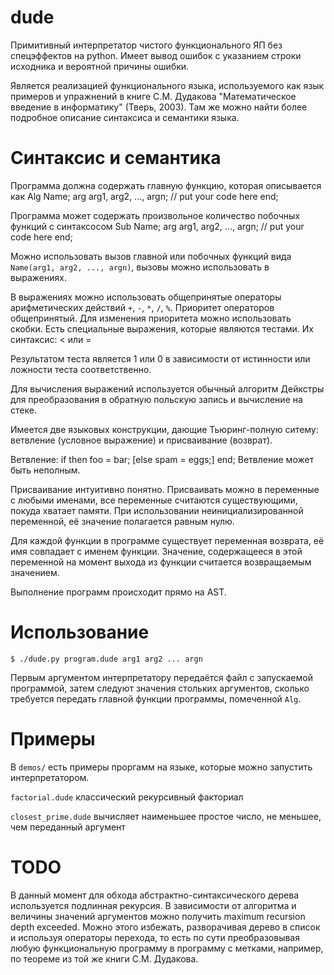 # dude
Примитивный интерпретатор чистого функционального ЯП без спецэффектов на python. Имеет вывод ошибок с указанием строки исходника и вероятной причины ошибки.

Является реализацией функционального языка, используемого как язык примеров и упражнений в книге С.М. Дудакова "Математическое введение в информатику" (Тверь, 2003). Там же можно найти более подробное описание синтаксиса и семантики языка.

# Синтаксис и семантика
Программа должна содержать главную функцию, которая описывается как
    Alg Name;
    arg arg1, arg2, ..., argn;
        // put your code here
    end;

Программа может содержать произвольное количество побочных функций с синтаксосом
    Sub Name;
    arg arg1, arg2, ..., argn;
        // put your code here
    end;

Можно использовать вызов главной или побочных функций вида `Name(arg1, arg2, ..., argn)`, вызовы можно использовать в выражениях.

В выражениях можно использовать общепринятые операторы арифметических действий `+`, `-`, `*`, `/`, `%`. Приоритет операторов общепринятый. Для изменения приоритета можно использовать скобки. Есть специальные выражения, которые являются тестами. Их синтаксис:
    <expression> < <expression>
или
    <expression> = <expression>

Результатом теста является 1 или 0 в зависимости от истинности или ложности теста соответственно.

Для вычисления выражений используется обычный алгоритм Дейкстры для преобразования в обратную польскую запись и вычисление на стеке.

Имеется две языковых конструкции, дающие Тьюринг-полную ситему: ветвление (условное выражение) и присваивание (возврат).

Ветвление:
    if <test> then
	foo = bar;
    [else
        spam = eggs;]
    end;
Ветвление может быть неполным.

Присваивание интуитивно понятно. Присваивать можно в переменные с любыми именами, все переменные считаются существующими, покуда хватает памяти. При использовании неинициализированной переменной, её значение полагается равным нулю.

Для каждой функции в программе существует переменная возврата, её имя совпадает с именем функции. Значение, содержащееся в этой переменной на момент выхода из функции считается возвращаемым значением.

Выполнение программ происходит прямо на AST.

# Использование

    $ ./dude.py program.dude arg1 arg2 ... argn

Первым аргументом интерпретатору передаётся файл с запускаемой программой, затем следуют значения стольких аргументов, сколько требуется передать главной функции программы, помеченной `Alg`.

# Примеры
В `demos/` есть примеры проргамм на языке, которые можно запустить интерпретатором.

`factorial.dude` классический рекурсивный факториал

`closest_prime.dude` вычисляет наименьшее простое число, не меньшее, чем переданный аргумент


# TODO
В данный момент для обхода абстрактно-синтаксического дерева используется подлинная рекурсия. В зависимости от алгоритма и величины значений аргументов можно получить maximum recursion depth exceeded. Можно этого избежать, разворачивая дерево в список и используя операторы перехода, то есть по сути преобразовывая любую функциональную программу в программу с метками, например, по теореме из той же книги С.М. Дудакова. 
